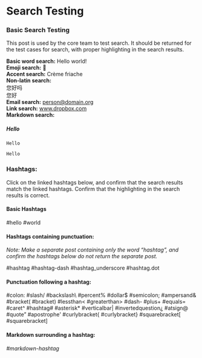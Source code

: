 # Search Testing

### Basic Search Testing

This post is used by the core team to test search. It should be returned for the test cases for search, with proper highlighting in the search results. 

**Basic word search:** Hello world!  
**Emoji search:** :strawberry:  
**Accent search:** Crème friache  
**Non-latin search:**  
您好吗  
您好  
**Email search:** person@domain.org  
**Link search:** www.dropbox.com  
**Markdown search:**  
##### Hello  
```  
Hello  
```  
`Hello`  


### Hashtags:

Click on the linked hashtags below, and confirm that the search results match the linked hashtags. Confirm that the highlighting in the search results is correct. 

#### Basic Hashtags

#hello #world

#### Hashtags containing punctuation:

*Note: Make a separate post containing only the word “hashtag”, and confirm the hashtags below do not return the separate post.*

#hashtag #hashtag-dash #hashtag_underscore #hashtag.dot

#### Punctuation following a hashtag:

#colon: #slash/ #backslash\ #percent% #dollar$ #semicolon; #ampersand&  #bracket( #bracket) #lessthan< #greaterthan> #dash- #plus+ #equals=  #caret^ #hashtag# #asterisk* #verticalbar| #invertedquestion¿ #atsign@ #quote” #apostrophe' #curlybracket{ #curlybracket} #squarebracket[ #squarebracket] 

#### Markdown surrounding a hashtag:

*#markdown-hashtag*
